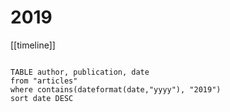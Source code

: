 # 2019

[[timeline]]

```dataview

TABLE author, publication, date
from "articles"
where contains(dateformat(date,"yyyy"), "2019")
sort date DESC

```